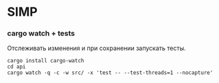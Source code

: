 # SIMP


### cargo watch + tests
Отслеживать изменения и при сохранении запускать тесты.
```console
cargo install cargo-watch
cd api
cargo watch -q -c -w src/ -x 'test -- --test-threads=1 --nocapture'
```
